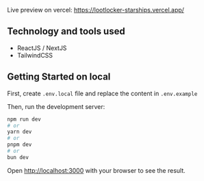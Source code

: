 Live preview on vercel: https://lootlocker-starships.vercel.app/

## Technology and tools used

- ReactJS / NextJS
- TailwindCSS

## Getting Started on local

First, create `.env.local` file and replace the content in `.env.example`

Then, run the development server:

```bash
npm run dev
# or
yarn dev
# or
pnpm dev
# or
bun dev
```

Open [http://localhost:3000](http://localhost:3000) with your browser to see the result.
